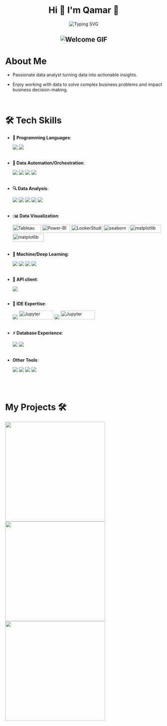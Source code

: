 <h1 align="center">
 Hi 👋 I'm Qamar 🐰</h1>
 <div align="center">
  <img src='https://readme-typing-svg.demolab.com?font=Space+Mono&pause=1000&color=00bf63&center=true&width=435&lines=Full time learner ;Part time Data Pro' alt='Typing SVG' />
</div>

<h2 align="center">
  <img src="https://media2.giphy.com/media/v1.Y2lkPTc5MGI3NjExdW40NW04dmQ4eTF5eHl5am8xNXQxM3F1YW9zaHRsMmNhdDE2MnFsMiZlcD12MV9pbnRlcm5hbF9naWZfYnlfaWQmY3Q9Zw/i7TbtCxjfhn7GJKSQG/giphy.gif" alt="Welcome GIF" />
</h2>


# About Me
- Passionate data analyst turning data into actionable insights.
- Enjoy working with data to solve complex business problems and impact business decision-making.

  <br>
  
# 🛠️ Tech Skills

- **🐍 Programming Languages**:
  
  <img src='https://skillicons.dev/icons?i=py,&theme=dark'> 
  <img src='https://skillicons.dev/icons?i=r,&theme=dark'> 
  <br>
  <br>
 
- **🔄 Data Automation/Orchestration**:

  <img src='https://img.shields.io/badge/dbt-orange?logo=dbt&logoColor=white'/>
  <img src='https://img.shields.io/badge/Fivetran-0077FF?logo=fivetran&logoColor=white'/>
  <img src='https://img.shields.io/badge/Google%20Tag%20Manager-246FDB?logo=google-tag-manager&logoColor=white'/>
  <img src='https://img.shields.io/badge/Zapier-FF4A00?logo=zapier&logoColor=white'/>
  <br>
  <br>

- **🔍 Data Analysis**:

  <img src='https://img.shields.io/badge/Google%20Sheets-34A853?style=for-the-badge&logo=google-sheets&logoColor=white'>
  <img src='https://img.shields.io/badge/sql-4479A1?style=for-the-badge&logo=postgresql&logoColor=white'/>
  <img src='https://img.shields.io/badge/Google_Cloud-4285F4?style=for-the-badge&logo=google-cloud&logoColor=white'>
  <img src='https://img.shields.io/badge/Numpy-777BB4?style=for-the-badge&logo=numpy&logoColor=white'>
  <img src='https://img.shields.io/badge/Pandas-2C2D72?style=for-the-badge&logo=pandas&logoColor=white'>
  <br>
  <br>

- **:📊 Data Visualization**:

  <img src='https://img.shields.io/badge/Tableau-E97627?style=for-the-badge&logo=Tableau&logoColor=white' alt="Tableau" style="height: 26px; width: 90px;"/>
  <img src='https://img.shields.io/badge/Power_BI-F2C811?style=for-the-badge&logo=Power-BI&logoColor=black'alt="Power-BI" style="height: 26px; width: 90px;" />
  <img src='https://img.shields.io/badge/Looker%20Studio-4285F4?logo=looker&logoColor=white'alt="LookerStudio" style="height: 26px; width: 100px;"/>
  <img src='https://img.shields.io/badge/Seaborn-4C72B0?logo=seaborn&logoColor=white' alt="seaborn" style="height: 26px; width: 80px;" />
  <img src='https://img.shields.io/badge/Plotly-239120?style=for-the-badge&logo=plotly&logoColor=white'alt="matplotlib" style="height: 26px; width: 100px;" />
  <img src='https://img.shields.io/badge/Matplotlib-11557C?logo=matplotlib&logoColor=white' alt="matplotlib" style="height: 26px; width: 100px;" />
  <br>
  <br>

- **🧠 Machine/Deep Learning**:
  
  <img src='https://img.shields.io/badge/scikit_learn-F7931E?style=for-the-badge&logo=scikit-learn&logoColor=white'>
  <img src='https://img.shields.io/badge/Keras-D00000?style=for-the-badge&logo=Keras&logoColor=white'>
  <img src='https://img.shields.io/badge/TensorFlow-FF6F00?style=for-the-badge&logo=TensorFlow&logoColor=white'>
  <img src='https://img.shields.io/badge/-HuggingFace-FDEE21?style=for-the-badge&logo=HuggingFace&logoColor=black'>
  <br>
  <br>
  

- **📡 API client**:
  
  <img src='https://img.shields.io/badge/Insomnia-5849be?style=for-the-badge&logo=Insomnia&logoColor=white'>
  <br>  
  <br>

- **📘 IDE Expertise**:
  
  <img src='https://img.shields.io/badge/Colab-F9AB00?style=for-the-badge&logo=googlecolab&color=525252'>
  <img src='https://img.shields.io/badge/Jupyter-F37626?style=for-the-badge&logo=Jupyter&logoColor=white' style='height: 28px; width: 110px;' alt="Jupyter"/>
  <img src='https://img.shields.io/badge/VSCode-0078D4?style=for-the-badge&logo=visual%20studio%20code&logoColor=white'>
  <img src='https://img.shields.io/badge/Anaconda-3EB049?logo=anaconda&logoColor=white' style='height: 28px; width: 110px;' alt="Jupyter">

  <br>  
  <br>

- **⚡ Database Experience**: 
  
  <img src='https://img.shields.io/badge/Sqlite-003B57?style=for-the-badge&logo=sqlite&logoColor=white'>
  <img src='https://img.shields.io/badge/PostgreSQL-316192?style=for-the-badge&logo=postgresql&logoColor=white'>
  <br>  
  <br>

- **Other Tools**:

  <img src='https://img.shields.io/badge/Airtable-18BFFF?style=for-the-badge&logo=Airtable&logoColor=white'> 
  <img src='https://img.shields.io/badge/Notion-000000?style=for-the-badge&logo=notion&logoColor=white'>
  <img src='https://img.shields.io/badge/Calendly-006BFF?style=for-the-badge&logo=calendly&logoColor=white'>
  <img src='https://img.shields.io/badge/Kaggle-20BEFF?style=for-the-badge&logo=Kaggle&logoColor=white'>
  <br>
  <br> 
  <br>
  <br> 

# My Projects 🛠️  

<a href="https://github.com/Qamar247/EliteEdge">
  <img width=320 align="center" src='https://github-readme-stats.vercel.app/api/pin/?username=Qamar247&repo=EliteEdge&show_icons=true&theme=holi&hide_border=true&border_radius=20&bg_color=0c3666'>
</a>

<a href="https://github.com/Qamar247/GradeMate-Predictive-Student-Performance">
  <img width=320 align="center" src='https://github-readme-stats.vercel.app/api/pin/?username=Qamar247&repo=GradeMate-Predictive-Student-Performance&show_icons=true&theme=holi&hide_border=true&border_radius=20&bg_color=0c3666'>
</a>

<a href="https://github.com/Qamar247/NovaTerra-Optimizing-Marketing-Campaigns-for-Enhanced-ROI">
  <img width=320 align="center" src='https://github-readme-stats.vercel.app/api/pin/?username=Qamar247&repo=NovaTerra-Optimizing-Marketing-Campaigns-for-Enhanced-ROI&show_icons=true&theme=holi&hide_border=true&border_radius=20&bg_color=0c3666'>
</a>

<br>
<br> 
<br>
<br> 




